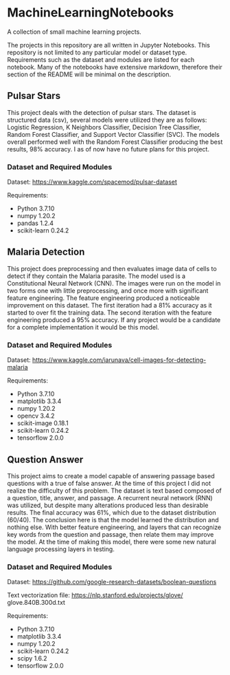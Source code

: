 # MachineLearningNotebooks
A collection of small machine learning projects.

The projects in this repository are all written in Jupyter Notebooks. This repository is not limited to any particular model or dataset type. Requirements such as the dataset and modules are listed for each notebook. Many of the notebooks have extensive markdown, therefore their section of the README will be minimal on the description.

## Pulsar Stars 

This project deals with the detection of pulsar stars. The dataset is structured data (csv), several models were utilized they are as follows: Logistic Regression, K Neighbors Classifier, Decision Tree Classifier, Random Forest Classifier, and Support Vector Classifier (SVC). The models overall performed well with the Random Forest Classifier producing the best results, 98% accuracy. I as of now have no future plans for this project.

### Dataset and Required Modules

Dataset: https://www.kaggle.com/spacemod/pulsar-dataset

Requirements: <br />
- Python 3.7.10 <br />
- numpy 1.20.2 <br />
- pandas 1.2.4 <br />
- scikit-learn 0.24.2 <br />

## Malaria Detection

This project does preprocessing and then evaluates image data of cells to detect if they contain the Malaria parasite. The model used is a Constitutional Neural Network (CNN). The images were run on the model in two forms one with little preprocessing, and once more with significant feature engineering. The feature engineering produced a noticeable improvement on this dataset. The first iteration had a 81% accuracy as it started to over fit the training data. The second iteration with the feature engineering produced a 95% accuracy. If any project would be a candidate for a complete implementation it would be this model.

### Dataset and Required Modules

Dataset: https://www.kaggle.com/iarunava/cell-images-for-detecting-malaria

Requirements: <br />
- Python 3.7.10 <br />
- matplotlib 3.3.4 <br />
- numpy 1.20.2 <br />
- opencv 3.4.2 <br />
- scikit-image 0.18.1 <br />
- scikit-learn 0.24.2 <br />
- tensorflow 2.0.0 <br />

## Question Answer

This project aims to create a model capable of answering passage based questions with a true of false answer. At the time of this project I did not realize the difficulty of this problem. The dataset is text based composed of a question, title, answer, and passage. A recurrent neural network (RNN) was utilized, but despite many alterations produced less than desirable results. The final accuracy was 61%, which due to the dataset distribution (60/40). The conclusion here is that the model learned the distribution and nothing else. With better feature engineering, and layers that can recognize key words from the question and passage, then relate them may improve the model. At the time of making this model, there were some new natural language processing layers in testing.

### Dataset and Required Modules

Dataset: https://github.com/google-research-datasets/boolean-questions

Text vectorization file: https://nlp.stanford.edu/projects/glove/ glove.840B.300d.txt

Requirements: <br />
- Python 3.7.10 <br />
- matplotlib 3.3.4 <br />
- numpy 1.20.2 <br />
- scikit-learn 0.24.2 <br />
- scipy 1.6.2 <br />
- tensorflow 2.0.0 <br />
